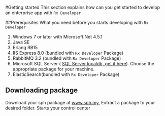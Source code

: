 ﻿#Getting started
This section explains how can you get started to develop an enterprise app with `Rx Developer`

##Prerequisites
What you need before you starts developing with `Rx Developer`
1. Windows 7 or later with Microsoft.Net 4.5.1
2. Java SE
3. Erlang RB15
4. IIS Express 8.0 (bundled with `Rx Developer` Package)
5. RabbitMQ 3.2 (bundled with `Rx Developer` Package)
6. Microsoft SQL Server ( [SQL Server localdb, get it here](http://www.microsoft.com/en-us/download/details.aspx?id=29062)). Choose the appropriate package for your machine.
7. ElasticSearch(bundled with `Rx Developer` Package)



## Downloading package
Download your sph package at www.sph.my, Extract a package to your desired folder. Starts your control center

